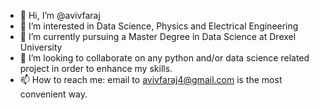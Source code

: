 - 👋 Hi, I’m @avivfaraj
- 👀 I’m interested in Data Science, Physics and Electrical Engineering
- 🌱 I’m currently pursuing a Master Degree in Data Science at Drexel University
- 💞️ I’m looking to collaborate on any python and/or data science related project in order to enhance my skills. 
- 📫 How to reach me: email to avivfaraj4@gmail.com is the most convenient way.

<!---
avivfaraj/avivfaraj is a ✨ special ✨ repository because its `README.md` (this file) appears on your GitHub profile.
You can click the Preview link to take a look at your changes.
--->
